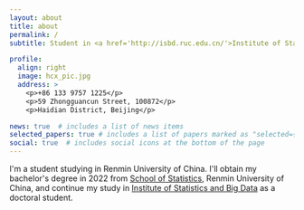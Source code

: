 ```yaml
---
layout: about
title: about
permalink: /
subtitle: Student in <a href='http://isbd.ruc.edu.cn/'>Institute of Statistics and Big Data, Renmin University of China</a>

profile:
  align: right
  image: hcx_pic.jpg
  address: >
    <p>+86 133 9757 1225</p>
    <p>59 Zhongguancun Street, 100872</p>
    <p>Haidian District, Beijing</p>

news: true  # includes a list of news items
selected_papers: true # includes a list of papers marked as "selected={true}"
social: true  # includes social icons at the bottom of the page
---
```


I'm a student studying in Renmin University of China. I'll obtain my bachelor's degree in 2022 from <a href='http://stat.ruc.edu.cn/'>School of Statistics</a>, Renmin University of China, and continue my study in <a href='http://isbd.ruc.edu.cn/'>Institute of Statistics and Big Data</a> as a doctoral student.